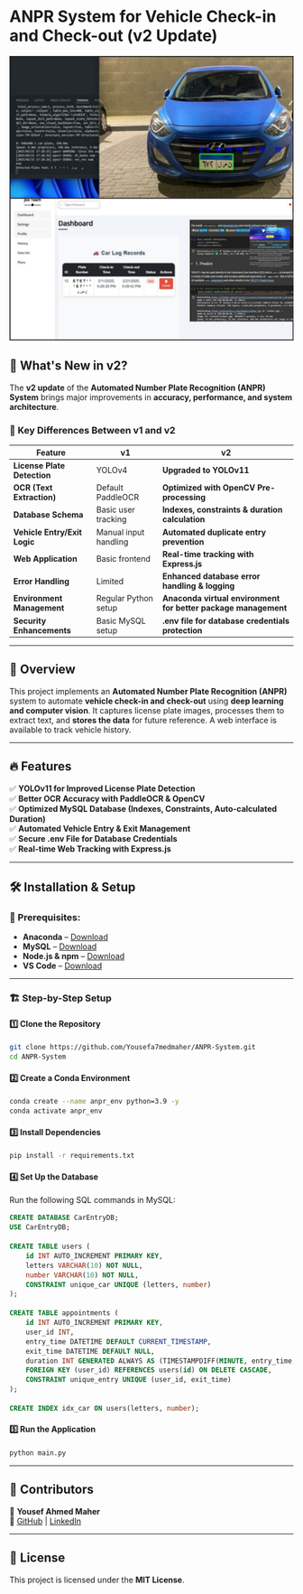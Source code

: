 # ANPR System for Vehicle Check-in and Check-out (v2 Update)

![overViewAllSystem](OverView.jpg)

## 🚀 What's New in v2?

The **v2 update** of the **Automated Number Plate Recognition (ANPR) System** brings major improvements in **accuracy, performance, and system architecture**.

### 🔄 Key Differences Between v1 and v2

| Feature | **v1** | **v2** |
|---------|--------|--------|
| **License Plate Detection** | YOLOv4 | **Upgraded to YOLOv11** |
| **OCR (Text Extraction)** | Default PaddleOCR | **Optimized with OpenCV Pre-processing** |
| **Database Schema** | Basic user tracking | **Indexes, constraints & duration calculation** |
| **Vehicle Entry/Exit Logic** | Manual input handling | **Automated duplicate entry prevention** |
| **Web Application** | Basic frontend | **Real-time tracking with Express.js** |
| **Error Handling** | Limited | **Enhanced database error handling & logging** |
| **Environment Management** | Regular Python setup | **Anaconda virtual environment for better package management** |
| **Security Enhancements** | Basic MySQL setup | **.env file for database credentials protection** |

---

## 📖 Overview

This project implements an **Automated Number Plate Recognition (ANPR)** system to automate **vehicle check-in and check-out** using **deep learning and computer vision**. It captures license plate images, processes them to extract text, and **stores the data** for future reference. A web interface is available to track vehicle history.

---

## 🔥 Features

✅ **YOLOv11 for Improved License Plate Detection**  
✅ **Better OCR Accuracy with PaddleOCR & OpenCV**  
✅ **Optimized MySQL Database (Indexes, Constraints, Auto-calculated Duration)**  
✅ **Automated Vehicle Entry & Exit Management**  
✅ **Secure .env File for Database Credentials**  
✅ **Real-time Web Tracking with Express.js**  

---

## 🛠️ Installation & Setup

### 📌 Prerequisites:
- **Anaconda** – [Download](https://www.anaconda.com/products/distribution)
- **MySQL** – [Download](https://dev.mysql.com/downloads/installer/)
- **Node.js & npm** – [Download](https://nodejs.org/)
- **VS Code** – [Download](https://code.visualstudio.com/)

---

### 🏗️ Step-by-Step Setup

#### 1️⃣ Clone the Repository
```sh
git clone https://github.com/Yousefa7medmaher/ANPR-System.git
cd ANPR-System
```

#### 2️⃣ Create a Conda Environment
```sh
conda create --name anpr_env python=3.9 -y
conda activate anpr_env
```

#### 3️⃣ Install Dependencies
```sh
pip install -r requirements.txt
```

#### 4️⃣ Set Up the Database

Run the following SQL commands in MySQL:

```sql
CREATE DATABASE CarEntryDB;
USE CarEntryDB;

CREATE TABLE users (
    id INT AUTO_INCREMENT PRIMARY KEY,
    letters VARCHAR(10) NOT NULL,
    number VARCHAR(10) NOT NULL,
    CONSTRAINT unique_car UNIQUE (letters, number)
);

CREATE TABLE appointments (
    id INT AUTO_INCREMENT PRIMARY KEY,
    user_id INT,
    entry_time DATETIME DEFAULT CURRENT_TIMESTAMP,
    exit_time DATETIME DEFAULT NULL,
    duration INT GENERATED ALWAYS AS (TIMESTAMPDIFF(MINUTE, entry_time, exit_time)) STORED,
    FOREIGN KEY (user_id) REFERENCES users(id) ON DELETE CASCADE,
    CONSTRAINT unique_entry UNIQUE (user_id, exit_time)
);

CREATE INDEX idx_car ON users(letters, number);
```

#### 5️⃣ Run the Application
```sh
python main.py
```

---

## 🌟 Contributors
👤 **Yousef Ahmed Maher**  
🔗 [GitHub](https://github.com/Yousefa7medmaher) | [LinkedIn](https://www.linkedin.com/in/yousef-ahmed-maher-272275279)

---

## 📝 License
This project is licensed under the **MIT License**.
